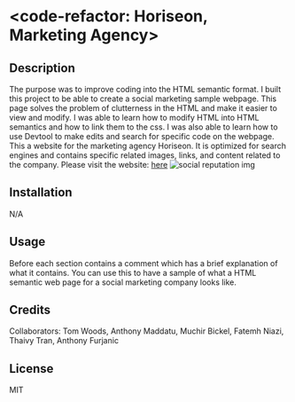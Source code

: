# <code-refactor: Horiseon, Marketing Agency>

## Description

The purpose was to improve coding into the HTML semantic format. I built this project to be able to create a social marketing sample webpage. This page solves the problem of clutterness in the HTML and make it easier to view and modify. I was able to learn how to modify HTML into HTML semantics and how to link them to the css. I was also able to learn how to use Devtool to make edits and search for specific code on the webpage.
This a website for the marketing agency Horiseon. It is optimized for search engines and contains specific related images, links, and content related to the company. Please visit the website: [here](https://caltran117.github.io/code-refactor/)
![social reputation img](https://github.com/caltran117/code-refactor/blob/main/develop/assets/images/online-reputation-management.jpg)

## Installation

N/A

## Usage

Before each section contains a comment which has a brief explanation of what it contains. You can use this to have a sample of what a HTML semantic web page for a social marketing company looks like.

## Credits

Collaborators: Tom Woods, Anthony Maddatu, Muchir Bickel, Fatemh Niazi, Thaivy Tran, Anthony Furjanic

## License

MIT